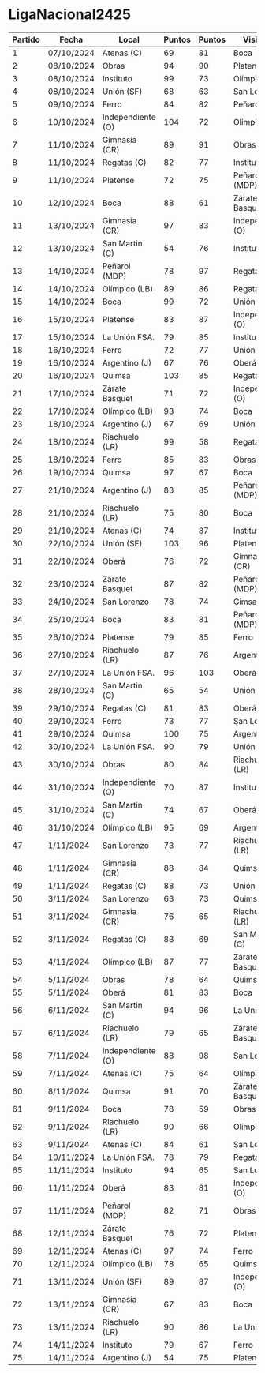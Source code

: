 # LigaNacional2425

| Partido | Fecha            | Local            | Puntos | Puntos | Visitante             |
|-------|----------------------|----------------------|-------|-------|------------------------|
| 1 | 07/10/2024        | Atenas (C)        | 69  | 81  | Boca         |
| 2 | 08/10/2024        | Obras        | 94  | 90  | Platense         |
| 3 | 08/10/2024        | Instituto        | 99  | 73  | Olímpico (LB)         |
| 4 | 08/10/2024        | Unión (SF)        | 68  | 63  | San Lorenzo         |
| 5 | 09/10/2024        | Ferro        | 84  | 82  | Peñarol (MLP)         |
| 6 | 10/10/2024        | Independiente (O)        | 104  | 72  | Olímpico (LB)         |
| 7 | 11/10/2024        | Gimnasia (CR)        | 89  | 91  | Obras         |
| 8 | 11/10/2024        | Regatas (C)        | 82  | 77  | Instituto         |
| 9 | 11/10/2024        | Platense        | 72  | 75  | Peñarol (MDP)         |
| 10 | 12/10/2024        | Boca        | 88  | 61  | Zárate Basquet         |
| 11 | 13/10/2024        | Gimnasia (CR)        | 97  | 83  | Independiente (O)         |
| 12 | 13/10/2024        | San Martin (C)        | 54  | 76  | Instituto         |
| 13 | 14/10/2024        | Peñarol (MDP)        | 78  | 97  | Regatas (C)         |
| 14 | 14/10/2024        | Olímpico (LB)        | 89  | 86  | Regatas (C)        |
| 15 | 14/10/2024        | Boca        | 99  | 72  | Unión (SF)         |
| 16 | 15/10/2024        | Platense        | 83  | 87  | Independiente (O) |
| 17 | 15/10/2024        | La Unión FSA.        | 79  | 85  | Instituto         |
| 18 | 16/10/2024        | Ferro        | 72  | 77  | Unión (SF)         |
| 19 | 16/10/2024        | Argentino (J)        | 67  | 76  | Oberá         |
| 20 | 16/10/2024        | Quimsa        | 103  | 85  | Regatas (C)         |
| 21 | 17/10/2024        | Zárate Basquet        | 71  | 72  | Independiente (O)        |
| 22 | 17/10/2024        | Olímpico (LB)        | 93  | 74  | Boca         |
| 23 | 18/10/2024        | Argentino (J)        | 67  | 69  | Unión (SF)         |
| 24 | 18/10/2024        | Riachuelo (LR)        | 99  | 58  | Regatas (C)         |
| 25 | 18/10/2024        | Ferro        | 85  | 83  | Obras         |
| 26 | 19/10/2024        | Quimsa        | 97  | 67  | Boca         |
| 27 | 21/10/2024        | Argentino (J)       | 83  | 85  | Peñarol (MDP)         |
| 28 | 21/10/2024        | Riachuelo (LR)       | 75  | 80  | Boca         |
| 29 | 21/10/2024        | Atenas (C)       | 74  | 87  | Instituto         |
| 30 | 22/10/2024        | Unión (SF)       | 103 | 96  | Platense         |
| 31 | 22/10/2024        | Oberá       | 76  | 72  | Gimnasia (CR)         |
| 32 | 23/10/2024        |  Zárate Basquet      | 87  | 82  | Peñarol (MDP)         |
| 33 | 24/10/2024        |  San Lorenzo      | 78  | 74  | Gimsasia (CR)         |
| 34 | 25/10/2024     |   Boca   | 83  | 81  |   Peñarol (MDP)       |
| 35 | 26/10/2024     |   Platense     |  79 |  85 |   Ferro       |
| 36 | 27/10/2024     |   Riachuelo (LR)     |  87 | 76  |   Argentino (J)       |
| 37 | 27/10/2024     |   La Unión FSA.     |  96 | 103  |  Oberá       |
| 38 | 28/10/2024     |  San Martin (C)  |  65 |  54 |  Unión (SF)  |
| 39 | 29/10/2024     |  Regatas (C)  |  81 | 83  |   Oberá    |
| 40 | 29/10/2024     |  Ferro  |  73 | 77  |   San Lorenzo    |
| 41 | 29/10/2024     |  Quimsa  |  100 | 75  | Argentino (J)  |
| 42 | 30/10/2024     |  La Unión FSA.  |  90 | 79  |   Unión (SF)    |
| 43 | 30/10/2024     |  Obras  |  80 | 84  |   Riachuelo (LR)    |
| 44 | 31/10/2024     |  Independiente (O)  |  70 | 87  |   Instituto   |
| 45 | 31/10/2024     |  San Martin (C)  |  74 | 67  |   Oberá    |
| 46 | 31/10/2024     | Olímpico (LB)  |  95 | 69  |   Argentino (J)    |
| 47 | 1/11/2024     |  San Lorenzo  |  73 | 77  |   Riachuelo (LR)    |
| 48 | 1/11/2024     |  Gimnasia (CR)  |  88 | 84  |   Quimsa    |
| 49 | 1/11/2024     |  Regatas (C)  |  88 | 73  |   Unión (SF)    |
| 50 | 3/11/2024     |  San Lorenzo  |  63 | 73  |   Quimsa    |
| 51 | 3/11/2024     |  Gimnasia (CR)  |  76 | 65  |   Riachuelo (LR)   |
| 52 | 3/11/2024     |  Regatas (C)  |  83 | 69  |   San Martin (C)   |
| 53 | 4/11/2024     |  Olímpico (LB)  |  87 | 77  |   Zárate Basquet   |
| 54 | 5/11/2024     |  Obras  |  78 | 64  |   Quimsa   |
| 55 | 5/11/2024     |  Oberá  |  81 | 83  |   Boca   |
| 56 | 6/11/2024     |  San Martin (C)  |  94 | 96  |   La Unión FSA.   |
| 57 | 6/11/2024     |  Riachuelo (LR)  |  79 | 65  |   Zárate Basquet  |
| 58 | 7/11/2024     |  Independiente (O)  |  88 | 98  |   San Lorenzo  |
| 59 | 7/11/2024     |  Atenas (C)  | 75 | 64  |  Olímpico (LB)  |
| 60 | 8/11/2024     |  Quimsa  | 91  | 70  |  Zárate Basquet    |
| 61 | 9/11/2024     |    Boca  |  78 |  59 |    Obras   |
| 62 | 9/11/2024     |  Riachuelo (LR)   |  90 | 66  | Olímpico (LB)  |
| 63 | 9/11/2024     |  Atenas (C)      |  84 | 61 |  San Lorenzo |
| 64 | 10/11/2024    |  La Unión FSA.      |  78 | 79 |  Regatas (C) |
| 65 | 11/11/2024    |  Instituto      |  94 | 65 |  San Lorenzo |
| 66 | 11/11/2024    |  Oberá      |  83 | 81 |  Independiente (O) |
| 67 | 11/11/2024    |  Peñarol (MDP)      |  82 | 71 |  Obras |
| 68 | 12/11/2024    |  Zárate Basquet      |  76 | 72 |  Platense |
| 69 | 12/11/2024    | Atenas (C)    |  97 | 74 |  Ferro |
| 70 | 12/11/2024    |  Olímpico (LB)  | 78  | 65  |  Quimsa  |
| 71 | 13/11/2024    |  Unión (SF)  | 89  | 87  |  Independiente (O)  |
| 72 | 13/11/2024    |  Gimnasia (CR)  | 67  | 83  |  Boca  |
| 73 | 13/11/2024    |  Riachuelo (LR)  | 90  | 86  |  La Unión FSA.  |
| 74 | 14/11/2024    |  Instituto      |  79 |  67 |   Ferro       |
| 75 | 14/11/2024    |  Argentino (J)      |  54 | 75 |   Platense  |